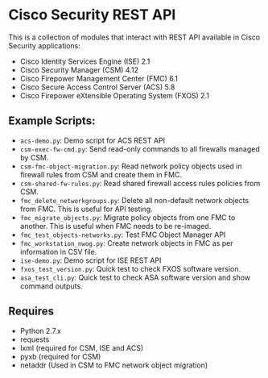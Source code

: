# Cisco Security REST API

This is a collection of modules that interact with REST API available in Cisco Security applications:
* Cisco Identity Services Engine (ISE) 2.1
* Cisco Security Manager (CSM) 4.12
* Cisco Firepower Management Center (FMC) 6.1
* Cisco Secure Access Control Server (ACS) 5.8
* Cisco Firepower eXtensible Operating System (FXOS) 2.1

## Example Scripts:
* `acs-demo.py`: Demo script for ACS REST API
* `csm-exec-fw-cmd.py`: Send read-only commands to all firewalls managed by CSM.
* `csm-fmc-object-migration.py`: Read network policy objects used in firewall rules from CSM and create them in FMC.
* `csm-shared-fw-rules.py`: Read shared firewall access rules policies from CSM.
* `fmc_delete_networkgroups.py`: Delete all non-default network objects from FMC. This is useful for API testing.
* `fmc_migrate_objects.py`: Migrate policy objects from one FMC to another. This is useful when FMC needs to be re-imaged.
* `fmc_test_objects-networks.py`: Test FMC Object Manager API
* `fmc_workstation_nwog.py`: Create network objects in FMC as per information in CSV file.
* `ise-demo.py`: Demo script for ISE REST API
* `fxos_test_version.py`: Quick test to check FXOS software version.
* `asa_test_cli.py`: Quick test to check ASA software version and show command outputs.

## Requires
* Python 2.7.x
* requests
* lxml (required for CSM, ISE and ACS)
* pyxb (required for CSM)
* netaddr (Used in CSM to FMC network object migration)

